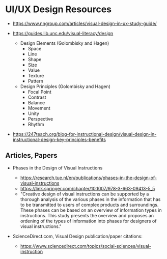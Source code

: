 
# UI/UX Design Resources

- https://www.nngroup.com/articles/visual-design-in-ux-study-guide/

- https://guides.lib.unc.edu/visual-literacy/design
  + Design Elements (Golombisky and Hagen)
    * Space
    - Line
    - Shape
    - Size
    - Value
    - Texture 
    - Pattern
  + Design Principles (Golombisky and Hagen)
    - Focal Point
    - Contrast
    - Balance
    - Movement
    - Unity
    - Perspective
    - Rhythm


- https://247teach.org/blog-for-instructional-design/visual-design-in-instructional-design-key-principles-benefits


## Articles, Papers

- Phases in the Design of Visual Instructions
  + https://research.tue.nl/en/publications/phases-in-the-design-of-visual-instructions
  + https://link.springer.com/chapter/10.1007/978-3-663-09413-5_5
  + "Creative design of visual instructions can be supported by a thorough analysis of the various phases in the information that has to be transmitted to users of complex products and surroundings. These phases can be based on an overview of information types in instructions. This study presents the overview and proposes an ordening of the types of information into phases for designers of visual instructions."


- ScienceDirect.com, Visual Design publication/paper citations:
  + https://www.sciencedirect.com/topics/social-sciences/visual-instruction

